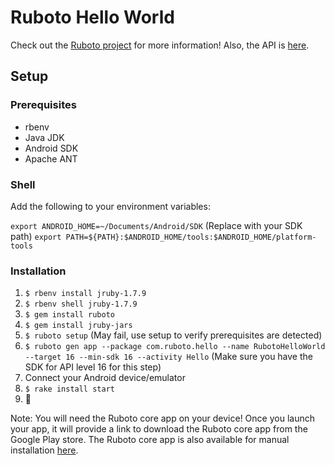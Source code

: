 # Ruboto Hello World

Check out the  [Ruboto project](https://github.com/ruboto/ruboto) for more information! Also, the API is [here](http://www.rubydoc.info/gems/ruboto/).

## Setup

### Prerequisites

- rbenv
- Java JDK
- Android SDK
- Apache ANT

### Shell

Add the following to your environment variables:

`export ANDROID_HOME=~/Documents/Android/SDK` (Replace with your SDK path)
`export PATH=${PATH}:$ANDROID_HOME/tools:$ANDROID_HOME/platform-tools`

### Installation

1. `$ rbenv install jruby-1.7.9`
2. `$ rbenv shell jruby-1.7.9`
3. `$ gem install ruboto`
4. `$ gem install jruby-jars`
5. `$ ruboto setup` (May fail, use setup to verify prerequisites are detected)
6. `$ ruboto gen app --package com.ruboto.hello --name RubotoHelloWorld --target 16 --min-sdk 16 --activity Hello`
(Make sure you have the SDK for API level 16 for this step)
7. Connect your Android device/emulator
8. `$ rake install start`
9. :tada:

Note: You will need the Ruboto core app on your device! Once you launch your app, it will provide a link to download the Ruboto core app from the Google Play store. The Ruboto core app is also available for manual installation  [here](http://ruboto.org/downloads/).
